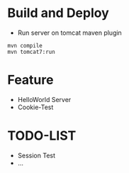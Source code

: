 # Build and Deploy
-   Run server on tomcat maven plugin
```
mvn compile
mvn tomcat7:run        
```
# Feature
- HelloWorld Server
- Cookie-Test

# TODO-LIST
- Session Test
- ...
